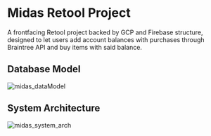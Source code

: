# Midas Retool Project

 A frontfacing Retool project backed by GCP and Firebase structure, designed to let users add account balances with purchases through Braintree API and buy items with said balance.

## Database Model

![midas_dataModel](https://github.com/user-attachments/assets/d171e5df-0978-4a41-a7da-329b3179f747)

## System Architecture

![midas_system_arch](https://github.com/user-attachments/assets/f1a5e363-bdfa-40a7-807c-be2b71bbb52a)

